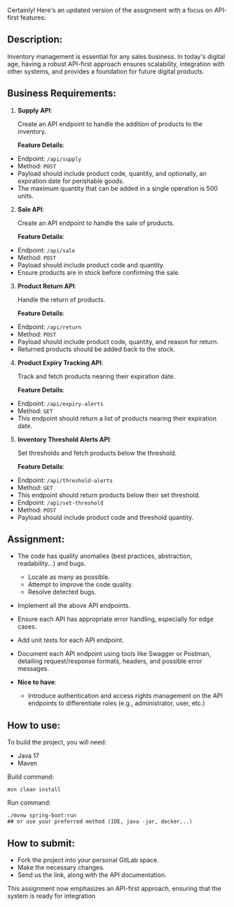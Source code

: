Certainly! Here's an updated version of the assignment with a focus on API-first features:

## Description:

Inventory management is essential for any sales business. In today's digital age, having a robust API-first approach ensures scalability, integration with other systems, and provides a foundation for future digital products.

## Business Requirements:

1. **Supply API**:

   Create an API endpoint to handle the addition of products to the inventory.

   **Feature Details**:
  - Endpoint: `/api/supply`
  - Method: `POST`
  - Payload should include product code, quantity, and optionally, an expiration date for perishable goods.
  - The maximum quantity that can be added in a single operation is 500 units.

2. **Sale API**:

   Create an API endpoint to handle the sale of products.

   **Feature Details**:
  - Endpoint: `/api/sale`
  - Method: `POST`
  - Payload should include product code and quantity.
  - Ensure products are in stock before confirming the sale.

3. **Product Return API**:

   Handle the return of products.

   **Feature Details**:
  - Endpoint: `/api/return`
  - Method: `POST`
  - Payload should include product code, quantity, and reason for return.
  - Returned products should be added back to the stock.

4. **Product Expiry Tracking API**:

   Track and fetch products nearing their expiration date.

   **Feature Details**:
  - Endpoint: `/api/expiry-alerts`
  - Method: `GET`
  - This endpoint should return a list of products nearing their expiration date.

5. **Inventory Threshold Alerts API**:

   Set thresholds and fetch products below the threshold.

   **Feature Details**:
  - Endpoint: `/api/threshold-alerts`
  - Method: `GET`
  - This endpoint should return products below their set threshold.
  - Endpoint: `/api/set-threshold`
  - Method: `POST`
  - Payload should include product code and threshold quantity.

## Assignment:

* The code has quality anomalies (best practices, abstraction, readability...) and bugs.
  * Locate as many as possible.
  * Attempt to improve the code quality.
  * Resolve detected bugs.
* Implement all the above API endpoints.
* Ensure each API has appropriate error handling, especially for edge cases.
* Add unit tests for each API endpoint.
* Document each API endpoint using tools like Swagger or Postman, detailing request/response formats, headers, and possible error messages.

* **Nice to have**:
  - Introduce authentication and access rights management on the API endpoints to differentiate roles (e.g., administrator, user, etc.)

## How to use:
To build the project, you will need:
* Java 17
* Maven

Build command:
```
mvn clean install
```

Run command:
```
./mvnw spring-boot:run 
## or use your preferred method (IDE, java -jar, docker...)
```

## How to submit:
* Fork the project into your personal GitLab space.
* Make the necessary changes.
* Send us the link, along with the API documentation.

This assignment now emphasizes an API-first approach, ensuring that the system is ready for integration